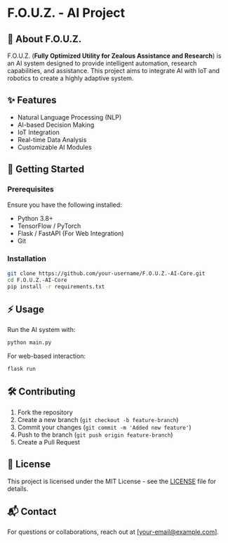 # F.O.U.Z. - AI Project

## 🧠 About F.O.U.Z.
F.O.U.Z. (**Fully Optimized Utility for Zealous Assistance and Research**) is an AI system designed to provide intelligent automation, research capabilities, and assistance. This project aims to integrate AI with IoT and robotics to create a highly adaptive system.

## ✨ Features
- Natural Language Processing (NLP)
- AI-based Decision Making
- IoT Integration
- Real-time Data Analysis
- Customizable AI Modules

## 🚀 Getting Started
### Prerequisites
Ensure you have the following installed:
- Python 3.8+
- TensorFlow / PyTorch
- Flask / FastAPI (For Web Integration)
- Git

### Installation
```bash
git clone https://github.com/your-username/F.O.U.Z.-AI-Core.git
cd F.O.U.Z.-AI-Core
pip install -r requirements.txt
```

## ⚡ Usage
Run the AI system with:
```bash
python main.py
```

For web-based interaction:
```bash
flask run
```

## 🛠 Contributing
1. Fork the repository
2. Create a new branch (`git checkout -b feature-branch`)
3. Commit your changes (`git commit -m 'Added new feature'`)
4. Push to the branch (`git push origin feature-branch`)
5. Create a Pull Request

## 📜 License
This project is licensed under the MIT License - see the [LICENSE](LICENSE) file for details.

## 📬 Contact
For questions or collaborations, reach out at [your-email@example.com].
